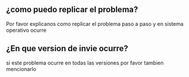 ## ¿como puedo replicar el problema?
Por favor explicanos como replicar el problema paso a paso y en sistema operativo ocurre
## ¿En que version de invie ocurre?
si este problema ocurre en todas las versiones por favor tambien mencionarlo
